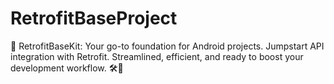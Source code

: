 # RetrofitBaseProject
🚀 RetrofitBaseKit: Your go-to foundation for Android projects. Jumpstart API integration with Retrofit. Streamlined, efficient, and ready to boost your development workflow. 🛠️📲

